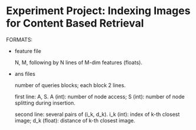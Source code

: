 Experiment Project: Indexing Images for Content Based Retrieval
=============

FORMATS:

- feature file

    N, M, following by N lines of M-dim features (floats).

- ans files

    number of queries blocks; each block 2 lines.

    first line: A, S.
        A (int): number of node access;
        S (int): number of node splitting during insertion.

    second line: several pairs of (i_k, d_k).
        i_k (int): index of k-th closest image;
        d_k (float): distance of k-th closest image.
